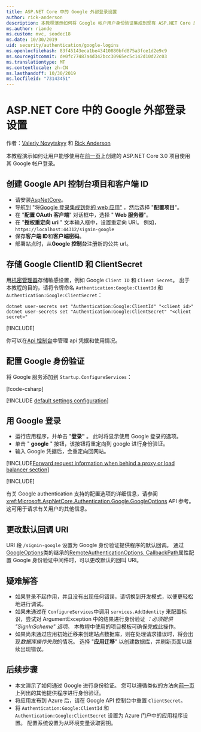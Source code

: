 ```yaml
---
title: ASP.NET Core 中的 Google 外部登录设置
author: rick-anderson
description: 本教程演示如何将 Google 帐户用户身份验证集成到现有 ASP.NET Core 应用。
ms.author: riande
ms.custom: mvc, seodec18
ms.date: 10/30/2019
uid: security/authentication/google-logins
ms.openlocfilehash: 83f45143eca1be43410880bfd875a3fce1d2e9c9
ms.sourcegitcommit: de0fc77487a4d342bcc30965ec5c142d10d22c03
ms.translationtype: MT
ms.contentlocale: zh-CN
ms.lasthandoff: 10/30/2019
ms.locfileid: "73143451"
---
```

# <a name="google-external-login-setup-in-aspnet-core"></a>ASP.NET Core 中的 Google 外部登录设置

作者：[Valeriy Novytskyy](https://github.com/01binary) 和 [Rick Anderson](https://twitter.com/RickAndMSFT)

本教程演示如何让用户能够使用在[前一页](xref:security/authentication/social/index)上创建的 ASP.NET Core 3.0 项目使用其 Google 帐户登录。

## <a name="create-a-google-api-console-project-and-client-id"></a>创建 Google API 控制台项目和客户端 ID

* 请安装[AspNetCore](https://www.nuget.org/packages/Microsoft.AspNetCore.Authentication.Google)。
* 导航到 "将[Google 登录集成到你的 web 应用"](https://developers.google.com/identity/sign-in/web/devconsole-project) ，然后选择 "**配置项目**"。
* 在 "**配置 OAuth 客户端**" 对话框中，选择 " **Web 服务器**"。
* 在 "**授权重定向 uri** " 文本输入框中，设置重定向 URI。 例如，`https://localhost:44312/signin-google`
* 保存**客户端 ID**和**客户端密码**。
* 部署站点时，从**Google 控制台**注册新的公共 url。

## <a name="store-google-clientid-and-clientsecret"></a>存储 Google ClientID 和 ClientSecret

用[机密管理器](xref:security/app-secrets)存储敏感设置，例如 Google `Client ID` 和 `Client Secret`。 出于本教程的目的，请将令牌命名 `Authentication:Google:ClientId` 和 `Authentication:Google:ClientSecret`：

```dotnetcli
dotnet user-secrets set "Authentication:Google:ClientId" "<client id>"
dotnet user-secrets set "Authentication:Google:ClientSecret" "<client secret>"
```

[!INCLUDE[](~/includes/environmentVarableColon.md)]

你可以在[Api 控制台](https://console.developers.google.com/apis/dashboard)中管理 api 凭据和使用情况。

## <a name="configure-google-authentication"></a>配置 Google 身份验证

将 Google 服务添加到 `Startup.ConfigureServices`：

[!code-csharp[](~/security/authentication/social/social-code/3.x/StartupGoogle3x.cs?highlight=11-19)]

[!INCLUDE [default settings configuration](includes/default-settings2-2.md)]

## <a name="sign-in-with-google"></a>用 Google 登录

* 运行应用程序，并单击 "**登录"** 。 此时将显示使用 Google 登录的选项。
* 单击 " **google** " 按钮，该按钮将重定向到 google 进行身份验证。
* 输入 Google 凭据后，会重定向回网站。

[!INCLUDE[Forward request information when behind a proxy or load balancer section](includes/forwarded-headers-middleware.md)]

[!INCLUDE[](includes/chain-auth-providers.md)]

有关 Google authentication 支持的配置选项的详细信息，请参阅 <xref:Microsoft.AspNetCore.Authentication.Google.GoogleOptions> API 参考。 这可用于请求有关用户的其他信息。

## <a name="change-the-default-callback-uri"></a>更改默认回调 URI

URI 段 `/signin-google` 设置为 Google 身份验证提供程序的默认回调。 通过[GoogleOptions](/dotnet/api/microsoft.aspnetcore.authentication.google.googleoptions)类的继承的[RemoteAuthenticationOptions. CallbackPath](/dotnet/api/microsoft.aspnetcore.authentication.remoteauthenticationoptions.callbackpath)属性配置 Google 身份验证中间件时，可以更改默认的回叫 URI。

## <a name="troubleshooting"></a>疑难解答

* 如果登录不起作用，并且没有出现任何错误，请切换到开发模式，以便更轻松地进行调试。
* 如果未通过在 `ConfigureServices`中调用 `services.AddIdentity` 来配置标识，尝试对 ArgumentException 中的结果进行身份验证 *：必须提供 "SignInScheme" 选项*。 本教程中使用的项目模板可确保完成此操作。
* 如果尚未通过应用初始迁移来创建站点数据库，则在处理请求错误时，将会出现*数据库操作失败*的情况。 选择 "**应用迁移**" 以创建数据库，并刷新页面以继续出现错误。

## <a name="next-steps"></a>后续步骤

* 本文演示了如何通过 Google 进行身份验证。 您可以遵循类似的方法向[前一页](xref:security/authentication/social/index)上列出的其他提供程序进行身份验证。
* 将应用发布到 Azure 后，请在 Google API 控制台中重置 `ClientSecret`。
* 将 `Authentication:Google:ClientId` 和 `Authentication:Google:ClientSecret` 设置为 Azure 门户中的应用程序设置。 配置系统设置为从环境变量读取密钥。
